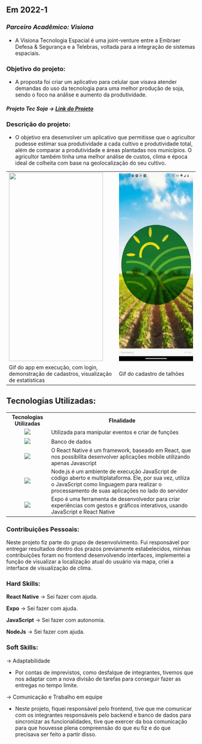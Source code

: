 ## Em 2022-1

### *Parceiro Acadêmico: Visiona*
- A Visiona Tecnologia Espacial é uma joint-venture entre a Embraer Defesa & Segurança e a Telebras, voltada para a integração de sistemas espaciais.

### Objetivo do projeto:
- A proposta foi criar um aplicativo para celular que visava atender demandas do uso da tecnologia para uma melhor produção de soja, sendo o foco na análise e aumento da produtividade.

##### Projeto Tec Soja → [Link do Projeto](https://github.com/ThomasPalma1/FatecAPI-04)

### Descrição do projeto:
- O objetivo era desenvolver um aplicativo que permitisse que o agricultor pudesse estimar sua produtividade a cada cultivo e produtividade total, além de comparar a produtividade e áreas plantadas nos municípios. O agricultor também tinha uma melhor análise de custos, clima e época ideal de colheita com base na geolocalização do seu cultivo.

<table align="center">
  <tr>
    <td><img src="https://github.com/ThomasPalma1/FatecAPI-04/blob/main/docs/entrega-02.gif" height=500 width=250></td>
    <td><img src="https://github.com/ThomasPalma1/FatecAPI-04/blob/main/docs/cadastroTalhoes.gif" height=500 width=250></td>
  </tr>
  <tr>
    <td width=300>Gif do app em execução, com login, demonstração de cadastros, visualização de estatísticas</td>
    <td width=300>Gif do cadastro de talhões</td>
  </tr>
</table>

## Tecnologias Utilizadas:

<table>
    <tr>
        <th>Tecnologias Utilizadas</th>
        <th>FInalidade</th>
    <tr>
        <td align="center"><img src="https://img.shields.io/badge/JavaScript-F7DF1E?style=for-the-badge&logo=javascript&logoColor=black"/></td>
        <td align="left">Utilizada para manipular eventos e criar de funções </td>
    </tr>
    <tr>
        <td align="center"><img src="https://img.shields.io/badge/PostgreSQL-316192?style=for-the-badge&logo=postgresql&logoColor=white"/</td>
        <td align="left">Banco de dados</td>
    </tr>
    <tr>
        <td align="center"><img src="https://img.shields.io/badge/React_Native-20232A?style=for-the-badge&logo=react&logoColor=61DAFB"/</td>
        <td align="left">O React Native é um framework, baseado em React, que nos possibilita desenvolver aplicações mobile utilizando apenas Javascript</td>
    </tr>
    <tr>
        <td align="center"><img src="https://img.shields.io/badge/Node.js-43853D?style=for-the-badge&logo=node.js&logoColor=white"/</td>
        <td align="left">Node.js é um ambiente de execução JavaScript de código aberto e multiplataforma. Ele, por sua vez, utiliza o JavaScript como linguagem para realizar o processamento de suas aplicações no lado do servidor</td>
    </tr>
    <tr>
        <td align="center"><img src="https://img.shields.io/badge/Expo-20232A?style=for-the-badge&logo=expo"/</td>
        <td align="left"> Expo é uma ferramenta de desenvolvedor para criar experiências com gestos e gráficos interativos, usando JavaScript e React Native</td>
    </tr>
</table>

### Contribuições Pessoais:

Neste projeto fiz parte do grupo de desenvolvimento. Fui responsável por entregar resultados dentro dos prazos previamente estabelecidos, minhas contribuições foram no frontend desenvolvendo interfaces, implementei a função de visualizar a localização atual do usuário via mapa, criei a interface de visualização de clima.

### Hard Skills:

**React Native** → Sei fazer com ajuda.

**Expo** → Sei fazer com ajuda.

**JavaScript** → Sei fazer com autonomia.

**NodeJs** → Sei fazer com ajuda.

### Soft Skills:

→ Adaptabilidade

- Por contas de imprevistos, como desfalque de integrantes, tivemos que nos adaptar com a nova divisão de tarefas para conseguir fazer as entregas no tempo limite.

→ Comunicação e Trabalho em equipe

- Neste projeto, fiquei responsável pelo frontend, tive que me comunicar com os integrantes responsáveis pelo backend e banco de dados para sincronizar as funcionalidades, tive que exercer da boa comunicação para que houvesse plena compreensão do que eu fiz e do que precisava ser feito a partir disso.

